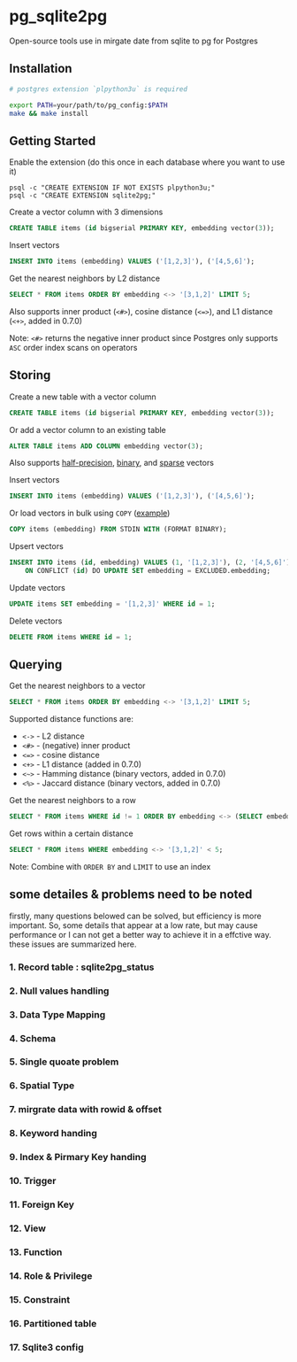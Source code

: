 # pg_sqlite2pg

Open-source tools use in mirgate date from sqlite to pg for Postgres

## Installation
```sh
# postgres extension `plpython3u` is required

export PATH=your/path/to/pg_config:$PATH
make && make install

```

## Getting Started

Enable the extension (do this once in each database where you want to use it)

```tsql
psql -c "CREATE EXTENSION IF NOT EXISTS plpython3u;"
psql -c "CREATE EXTENSION sqlite2pg;"
```

Create a vector column with 3 dimensions

```sql
CREATE TABLE items (id bigserial PRIMARY KEY, embedding vector(3));
```

Insert vectors

```sql
INSERT INTO items (embedding) VALUES ('[1,2,3]'), ('[4,5,6]');
```

Get the nearest neighbors by L2 distance

```sql
SELECT * FROM items ORDER BY embedding <-> '[3,1,2]' LIMIT 5;
```

Also supports inner product (`<#>`), cosine distance (`<=>`), and L1 distance (`<+>`, added in 0.7.0)

Note: `<#>` returns the negative inner product since Postgres only supports `ASC` order index scans on operators

## Storing

Create a new table with a vector column

```sql
CREATE TABLE items (id bigserial PRIMARY KEY, embedding vector(3));
```

Or add a vector column to an existing table

```sql
ALTER TABLE items ADD COLUMN embedding vector(3);
```

Also supports [half-precision](#half-precision-vectors), [binary](#binary-vectors), and [sparse](#sparse-vectors) vectors

Insert vectors

```sql
INSERT INTO items (embedding) VALUES ('[1,2,3]'), ('[4,5,6]');
```

Or load vectors in bulk using `COPY` ([example](https://github.com/pgvector/pgvector-python/blob/master/examples/loading/example.py))

```sql
COPY items (embedding) FROM STDIN WITH (FORMAT BINARY);
```

Upsert vectors

```sql
INSERT INTO items (id, embedding) VALUES (1, '[1,2,3]'), (2, '[4,5,6]')
    ON CONFLICT (id) DO UPDATE SET embedding = EXCLUDED.embedding;
```

Update vectors

```sql
UPDATE items SET embedding = '[1,2,3]' WHERE id = 1;
```

Delete vectors

```sql
DELETE FROM items WHERE id = 1;
```

## Querying

Get the nearest neighbors to a vector

```sql
SELECT * FROM items ORDER BY embedding <-> '[3,1,2]' LIMIT 5;
```

Supported distance functions are:

- `<->` - L2 distance
- `<#>` - (negative) inner product
- `<=>` - cosine distance
- `<+>` - L1 distance (added in 0.7.0)
- `<~>` - Hamming distance (binary vectors, added in 0.7.0)
- `<%>` - Jaccard distance (binary vectors, added in 0.7.0)

Get the nearest neighbors to a row

```sql
SELECT * FROM items WHERE id != 1 ORDER BY embedding <-> (SELECT embedding FROM items WHERE id = 1) LIMIT 5;
```

Get rows within a certain distance

```sql
SELECT * FROM items WHERE embedding <-> '[3,1,2]' < 5;
```

Note: Combine with `ORDER BY` and `LIMIT` to use an index

## some detailes & problems need to be noted

firstly, many questions belowed can be solved, but efficiency is more important. So, some details that appear at a low rate, but may cause performance or I can not get a better way to achieve it in a effctive way. these issues are summarized here.

### 1. Record table : sqlite2pg_status

### 2. Null values handling

### 3. Data Type Mapping

### 4. Schema

### 5. Single quoate problem

### 6. Spatial Type

### 7. mirgrate data with rowid & offset

### 8. Keyword handing

### 9. Index & Pirmary Key handing

### 10. Trigger

### 11. Foreign Key

### 12. View

### 13. Function

### 14. Role & Privilege

### 15. Constraint

### 16. Partitioned table

### 17. Sqlite3 config

